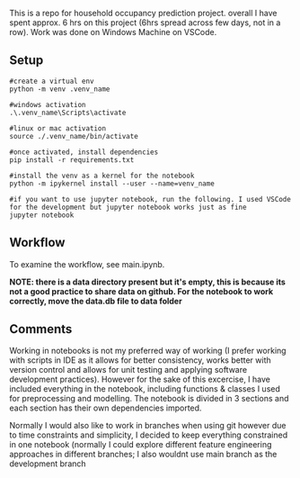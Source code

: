 This is a repo for household occupancy prediction project. overall I have spent approx. 6 hrs on this project (6hrs spread across few days, not in a row). Work was done on Windows Machine on VSCode.

## Setup
~~~
#create a virtual env
python -m venv .venv_name 

#windows activation
.\.venv_name\Scripts\activate

#linux or mac activation
source ./.venv_name/bin/activate

#once activated, install dependencies
pip install -r requirements.txt

#install the venv as a kernel for the notebook
python -m ipykernel install --user --name=venv_name

#if you want to use jupyter notebook, run the following. I used VSCode for the development but jupyter notebook works just as fine
jupyter notebook
~~~

## Workflow

To examine the workflow, see main.ipynb. 

**NOTE: there is a data directory present but it's empty, this is because its not a good practice to share data on github. For the notebook to work correctly, move the data.db file to data folder**

## Comments

Working in notebooks is not my preferred way of working (I prefer working with scripts in IDE as it allows for better consistency, works better with version control and allows for unit testing and applying software development practices). However for the sake of this excercise, I have included everything in the notebook, including functions & classes I used for preprocessing and modelling. The notebook is divided in 3 sections and each section has their own dependencies imported.

Normally I would also like to work in branches when using git however due to time constraints and simplicity, I decided to keep everything constrained in one notebook (normally I could explore different feature engineering approaches in different branches; I also wouldnt use main branch as the development branch
